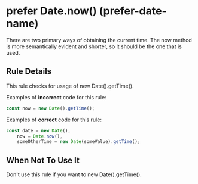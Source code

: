 # prefer Date.now() (prefer-date-name)
There are two primary ways of obtaining the current time. The now method is more
semantically evident and shorter, so it should be the one that is used.

## Rule Details
This rule checks for usage of new Date().getTime().

Examples of **incorrect** code for this rule:

```js
const now = new Date().getTime();
```

Examples of **correct** code for this rule:

```js
const date = new Date(),
    now = Date.now(),
    someOtherTime = new Date(someValue).getTime();
```

## When Not To Use It
Don't use this rule if you want to new Date().getTime().

